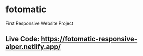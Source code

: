 # fotomatic
First Responsive Website Project

## Live Code: https://fotomatic-responsive-alper.netlify.app/

